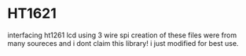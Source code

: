 # HT1621
interfacing ht1261 lcd using 3 wire spi
creation of these files were from many soureces and i dont claim this library! i just modified for best use.
